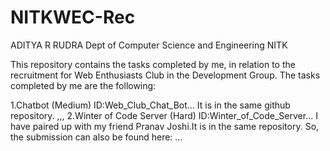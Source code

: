 # NITKWEC-Rec

ADITYA R RUDRA
Dept of Computer Science and Engineering
NITK
 
 
This repository contains the tasks completed by me, in relation to the recruitment for Web Enthusiasts Club in the Development Group.
The tasks completed by me are the following:  

1.Chatbot (Medium) ID:Web_Club_Chat_Bot...
  It is in the same github repository.
  ,,,
2.Winter of Code Server (Hard) ID:Winter_of_Code_Server...
  I have paired up with my friend Pranav Joshi.It is in the same repository.
  So, the submission can also be found here:
 ...
